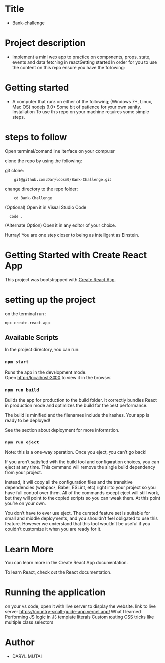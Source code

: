 # Title
-  Bank-challenge
# Project description
- Implement a mini web app to practice on components, props, state, events and data fetching in reactGetting started
In order for you to use the content on this repo ensure you have the following:
# Getting started
- A computer that runs on either of the following; (Windows 7+, Linux, Mac OS) nodejs 9.0+ Some bit of patience for your own sanity. Installation To use this repo on your machine requires some simple steps.

# steps to follow
Open terminal/comand line iterface on your computer

clone the repo by using the following:

git clone:

        git@github.com:Darylcosm0/Bank-Challenge.git
change directory to the repo folder:

        cd Bank-Challenge
(Optional) Open it in Visual Studio Code

      code .
(Alternate Option) Open it in any editor of your choice.

Hurray! You are one step closer to being as intelligent as Einstein.


# Getting Started with Create React App

This project was bootstrapped with [Create React App](https://github.com/facebook/create-react-app).
 # setting up the project
 on the terminal run :


    npx create-react-app

## Available Scripts

In the project directory, you can run:

### `npm start`

Runs the app in the development mode.\
Open [http://localhost:3000](http://localhost:3000) to view it in the browser.


### `npm run build`
Builds the app for production to the build folder.
It correctly bundles React in production mode and optimizes the build for the best performance.

The build is minified and the filenames include the hashes.
Your app is ready to be deployed!

See the section about deployment for more information.

### `npm run eject`
Note: this is a one-way operation. Once you eject, you can’t go back!

If you aren’t satisfied with the build tool and configuration choices, you can eject at any time. This command will remove the single build dependency from your project.

Instead, it will copy all the configuration files and the transitive dependencies (webpack, Babel, ESLint, etc) right into your project so you have full control over them. All of the commands except eject will still work, but they will point to the copied scripts so you can tweak them. At this point you’re on your own.

You don’t have to ever use eject. The curated feature set is suitable for small and middle deployments, and you shouldn’t feel obligated to use this feature. However we understand that this tool wouldn’t be useful if you couldn’t customize it when you are ready for it.

# Learn More
You can learn more in the Create React App documentation.

To learn React, check out the React documentation.
# Running the application
on your vs code, open it with live server to display the website.
link to live server
    https://country-small-guide-app.vercel.app/
What I learned
Performing JS logic in JS template literals
Custom routing
CSS tricks like multiple class selectors

# Author
- DARYL MUTAI

